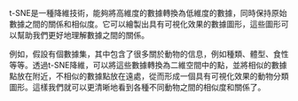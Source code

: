 t-SNE是一種降維技術，能夠將高維度的數據轉換為低維度的數據，同時保持原始數據之間的關係和相似度。它可以繪製出具有可視化效果的數據圖形，這些圖形可以幫助我們更好地理解數據之間的關係。

例如，假設有個數據集，其中包含了很多關於動物的信息，例如種類、體型、食性等等。透過t-SNE降維，可以將這些數據轉換為二維空間中的點，並將相似的數據點放在附近，不相似的數據點放在遠處，從而形成一個具有可視化效果的動物分類圖形。這樣我們就可以更清晰地看到各種不同動物之間的相似度和關係了。